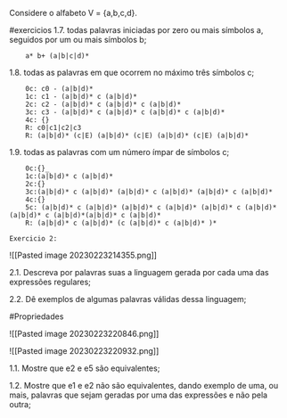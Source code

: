 Considere o alfabeto V = {a,b,c,d}.

#exercicios 
1.7. todas palavras iniciadas por zero ou mais símbolos a, seguidos por um ou mais símbolos b;

		a* b+ (a|b|c|d)*

1.8. todas as palavras em que ocorrem no máximo três símbolos c;

		0c: c0 - (a|b|d)*
		1c: c1 - (a|b|d)* c (a|b|d)* 
		2c: c2 - (a|b|d)* c (a|b|d)* c (a|b|d)*
		3c: c3 - (a|b|d)* c (a|b|d)* c (a|b|d)* c (a|b|d)*
		4c: {}
		R: c0|c1|c2|c3
		R: (a|b|d)* (c|E) (a|b|d)* (c|E) (a|b|d)* (c|E) (a|b|d)*

1.9. todas as palavras com um número ímpar de símbolos c;

		0c:{}_
		1c:(a|b|d)* c (a|b|d)*
		2c:{}
		3c:(a|b|d)* c (a|b|d)* (a|b|d)* c (a|b|d)* (a|b|d)* c (a|b|d)*
		4c:{}
		5c: (a|b|d)* c (a|b|d)* (a|b|d)* c (a|b|d)* (a|b|d)* c (a|b|d)* (a|b|d)* c (a|b|d)*(a|b|d)* c (a|b|d)*		
		R: (a|b|d)* c (a|b|d)* (c (a|b|d)* c (a|b|d)* )*

	Exercicio 2:
	
![[Pasted image 20230223214355.png]]

2.1. Descreva por palavras suas a linguagem gerada por cada uma das expressões regulares;




2.2.  Dê exemplos de algumas palavras válidas dessa linguagem;




#Propriedades

![[Pasted image 20230223220846.png]]



![[Pasted image 20230223220932.png]]


1.1. Mostre que e2 e e5 são equivalentes;

		




1.2. Mostre que e1 e e2 não são equivalentes, dando exemplo de uma, ou mais, palavras que sejam geradas por uma das expressões e não pela outra;
